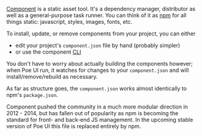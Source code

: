 [Component](http://component.github.io/) is a static asset tool. It's a dependency manager, distributor
as well as a general-purpose task runner. You can think of it as [npm](https://www.npmjs.com) for all
things static: javascript, styles, images, fonts, etc.

To install, update, or remove components from your project, you can either

  - edit your project's `component.json` file by hand (probably simpler)
  - or use the component [CLI](https://github.com/componentjs/guide/blob/master/component/getting-started.md)

You don&apos;t have to worry about actually building the components however; when Poe UI run, it watches for changes
to your `component.json` and will install/remove/rebuild as necessary.

As far as structure goes, the `component.json` works almost identically to npm&apos;s `package.json`.

<div class='.NOTE'>
Component pushed the community in a much more modular direction in 2012 - 2014, but has fallen out of popularity as
npm is becoming the standard for front- and back-end JS management. In the upcoming stable version of Poe UI this file
is replaced entirely by npm.
</div>

